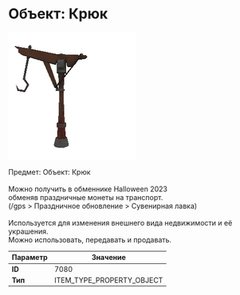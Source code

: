 # Объект: Крюк

![Item Image](../img/7080.webp?raw=true)

Предмет: Объект: Крюк<br><br>Можно получить в обменнике Halloween 2023<br>обменяв праздничные монеты на транспорт.<br>(/gps > Праздничное обновление > Сувенирная лавка)<br><br>Используется для изменения внешнего вида недвижимости и её украшения.<br>Можно использовать, передавать и продавать.


| Параметр | Значение |
|----------|----------|
| **ID** | 7080 |
| **Тип** | ITEM_TYPE_PROPERTY_OBJECT |

